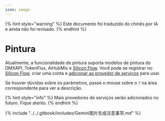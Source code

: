 ```yaml
---
icon: image
---
```


{% hint style="warning" %}
Este documento foi traduzido do chinês por IA e ainda não foi revisado.
{% endhint %}

# Pintura

Atualmente, a funcionalidade de pintura suporta modelos de pintura do DMXAPI, TokenFlux, AiHubMix e [Silicon Flow](../../pre-basic/providers/siliconcloud.md). Você pode se registrar no [Silicon Flow](https://www.siliconflow.cn/), criar uma conta e [adicionar ao provedor de serviços](settings/providers.md) para usar.

Se houver dúvidas sobre os parâmetros, passe o mouse sobre o `?` na área correspondente para ver a descrição.

{% hint style="info" %}
Mais provedores de serviços serão adicionados no futuro. Fique atento.
{% endhint %}

{% include "../../.gitbook/includes/Gemini图片生成注意事项.md" %}